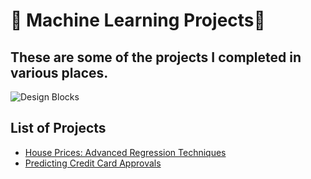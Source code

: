 # 🤖 Machine Learning Projects🤖

## These are some of the projects I completed in various places.

![Design Blocks](https://www.valuecoders.com/blog/wp-content/uploads/2019/01/machinefeat.jpg)

## List of Projects

  - [House Prices: Advanced Regression Techniques](https://github.com/WepsDrawn/Machine-Learning-Projects/blob/master/House%20Prices:%20Advanced%20Regression%20Techniques/House%20Prices.ipynb)
  - [Predicting Credit Card Approvals](https://github.com/WepsDrawn/Machine-Learning-Projects/blob/master/Predicting%20Credit%20Card%20Approvals/notebook.ipynb)
 
